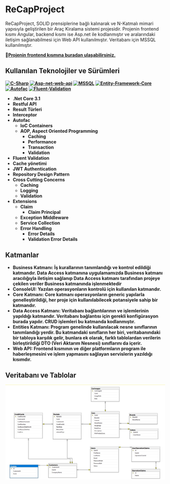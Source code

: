 # ReCapProject
ReCapProject, SOLID prensiplerine bağlı kalınarak ve N-Katmalı mimari yapısıyla geliştirilen bir Araç Kiralama sistemi projesidir. Projenin frontend kısmı Angular, backend kısmı ise Asp.net ile kodlanmıştır ve aralarındaki iletişim sağlanabilmesi için Web API kullanılmıştır. Veritabanı için MSSQL kullanılmıştır.

<td>&#128206;<ins><b>Projenin frontend kısmına <a href="https://github.com/ismetsandikci/ReCapProject-Frontend">buradan</a> ulaşabilirsiniz.</ins>

## Kullanılan Teknolojiler ve Sürümleri
[![C-Sharp](https://img.shields.io/badge/C%23-239120?style=for-the-badge&logo=c-sharp&logoColor=white)](https://docs.microsoft.com/en-us/dotnet/csharp/)
[![Asp-net-web-api](https://img.shields.io/badge/ASP.NET%20Web%20API-5C2D91?style=for-the-badge&logo=.net&logoColor=white)](https://dotnet.microsoft.com/apps/aspnet)
[![MSSQL](https://img.shields.io/badge/MSSQL-004880?style=for-the-badge&logo=microsoft-sql-server&logoColor=white)](https://www.microsoft.com/en-us/sql-server/sql-server-2019?rtc=2)
[![Entity-Framework-Core](https://img.shields.io/badge/EntityFramework%20Core-v3.1.1-informational?style=for-the-badge&logo=nuget)](https://docs.microsoft.com/en-us/ef/)
[![Autofac](https://img.shields.io/badge/Autofac-v7.1-informational?style=for-the-badge&logo=nuget)](https://autofac.org/)
[![Fluent-Validation](https://img.shields.io/badge/FluentValidation-v9.5.1-informational?style=for-the-badge&logo=nuget&labelColor=orange)](https://fluentvalidation.net/)

- .Net Core 3.1
- Restful API
- Result Türleri
- Interceptor
- Autofac
    - IoC Containers
    - AOP, Aspect Oriented Programming
        - Caching
        - Performance
        - Transaction
        - Validation
- Fluent Validation
- Cache yönetimi
- JWT Authentication
- Repository Design Pattern
- Cross Cutting Concerns
    - Caching
    - Logging
    - Validation
- Extensions
    - Claim
        - Claim Principal
    - Exception Middleware
    - Service Collection
    - Error Handling
        - Error Details
        - Validation Error Details
        
## Katmanlar
- **Business Katmanı**: İş kurallarının tanımlandığı ve kontrol edildiği katmandır. Data Access katmanına uygulamamızda Business katmanı aracılığıyla iletişim sağlanıp Data Access katmanı tarafından projeye çekilen veriler Business katmanında işlenmektedir
- **ConsoleUI**: Yazılan operasyonların kontrolü için kullanılan katmandır.
- **Core Katmanı**: Core katmanı operasyonların generic yapılarla genelleştirildiği, her proje için kullanılabilecek potansiyele sahip bir katmandır.
- **Data Access Katmanı**: Veritabanı bağlantılarının ve işlemlerinin yapıldığı katmandır. Veritabanı bağlantısı için gerekli konfigürasyon burada yapılır. CRUD işlemleri bu katmanda kodlanmıştır.
- **Entities Katmanı**: Program genelinde kullanılacak nesne sınıflarının tanımlandığı yerdir. Bu katmandaki sınıfların her biri, veritabanındaki bir tabloya karşılık gelir, bunlara ek olarak, farklı tablolardan verilerin birleştirildiği DTO (Veri Aktarım Nesnesi) sınıflarını da içerir.
- **Web API**: Frontend kısmının ve diğer platformların program ile haberleşmesini ve işlem yapmasını sağlayan servislerin yazıldığı kısımdır.

## Veritabanı ve Tablolar
![alt text](https://github.com/ismetsandikci/ReCapProject/blob/master/_databaseBackup/Database%20Diagram.jpg)


